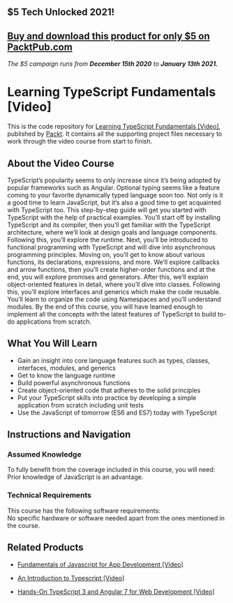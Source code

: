 ## $5 Tech Unlocked 2021!
[Buy and download this product for only $5 on PacktPub.com](https://www.packtpub.com/)
-----
*The $5 campaign         runs from __December 15th 2020__ to __January 13th 2021.__*

# Learning TypeScript Fundamentals [Video]
This is the code repository for [Learning TypeScript Fundamentals [Video]](https://www.packtpub.com/web-development/learning-typescript-fundamentals-video?utm_source=github&utm_medium=repository&utm_campaign=9781784396190), published by [Packt](https://www.packtpub.com/?utm_source=github). It contains all the supporting project files necessary to work through the video course from start to finish.
## About the Video Course
TypeScript’s popularity seems to only increase since it’s being adopted by popular frameworks such as Angular. Optional typing seems like a feature coming to your favorite dynamically typed language soon too. Not only is it a good time to learn JavaScript, but it’s also a good time to get acquainted with TypeScript too.
This step-by-step guide will get you started with TypeScript with the help of practical examples. You’ll start off by installing TypeScript and its compiler, then you’ll get familiar with the TypeScript architecture, where we’ll look at design goals and language components. Following this, you’ll explore the runtime. Next, you’ll be introduced to functional programming with TypeScript and will dive into asynchronous programming principles. 
Moving on, you’ll get to know about various functions, its declarations, expressions, and more. We’ll explore callbacks and arrow functions, then you’ll create higher-order functions and at the end, you will explore promises and generators. After this, we’ll explain object-oriented features in detail, where you’ll dive into classes. Following this, you’ll explore interfaces and generics which make the code reusable. You’ll learn to organize the code using Namespaces and you’ll understand modules. 
By the end of this course, you will have learned enough to implement all the concepts with the latest features of TypeScript to build to-do applications from scratch.

<H2>What You Will Learn</H2>
<DIV class=book-info-will-learn-text>
<UL>
<LI>Gain an insight into core language features such as types, classes, interfaces, modules, and generics 
<LI>Get to know the language runtime 
<LI>Build powerful asynchronous functions 
<LI>Create object-oriented code that adheres to the solid principles 
<LI>Put your TypeScript skills into practice by developing a simple application from scratch including unit tests 
<LI>Use the JavaScript of tomorrow (ES6 and ES7) today with TypeScript </LI></UL></DIV>

## Instructions and Navigation
### Assumed Knowledge
To fully benefit from the coverage included in this course, you will need:<br/>
Prior knowledge of JavaScript is an advantage.
### Technical Requirements
This course has the following software requirements:<br/>
No specific hardware or software needed apart from the ones mentioned in the course.

## Related Products
* [Fundamentals of Javascript for App Development [Video]](https://www.packtpub.com/web-development/fundamentals-javascript-app-development-video?utm_source=github&utm_medium=repository&utm_campaign=9781838824655)

* [An Introduction to Typescript [Video]](https://www.packtpub.com/application-development/introduction-typescript-video-0?utm_source=github&utm_medium=repository&utm_campaign=9781838820275)

* [Hands-On TypeScript 3 and Angular 7 for Web Development [Video]](https://www.packtpub.com/web-development/hands-typescript-3-and-angular-7-web-development-video?utm_source=github&utm_medium=repository&utm_campaign=9781789806045)

